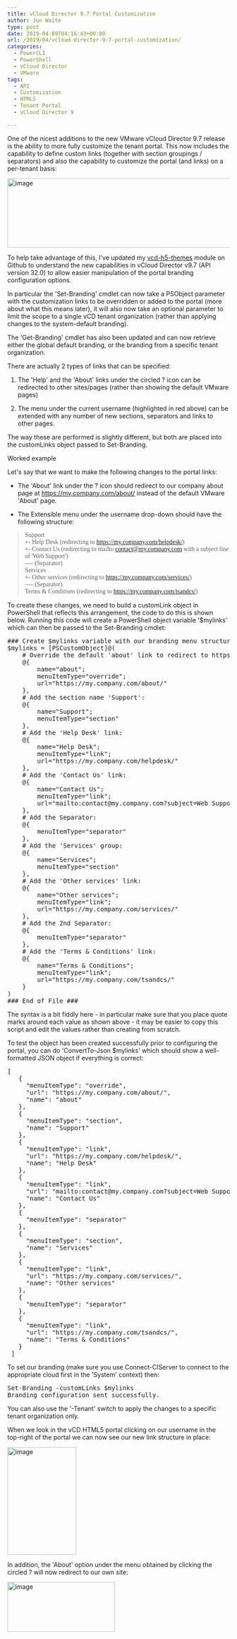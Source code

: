 ```yaml
---
title: vCloud Director 9.7 Portal Customization
author: Jon Waite
type: post
date: 2019-04-09T04:16:43+00:00
url: /2019/04/vcloud-director-9-7-portal-customization/
categories:
  - PowerCLI
  - PowerShell
  - vCloud Director
  - VMware
tags:
  - API
  - Customization
  - HTML5
  - Tenant Portal
  - vCloud Director 9

---
```

One of the nicest additions to the new VMware vCloud Director 9.7 release is the ability to more fully customize the tenant portal. This now includes the capability to define custom links (together with section groupings / separators) and also the capability to customize the portal (and links) on a per-tenant basis:

[<img loading="lazy" decoding="async" style="display: inline; background-image: none;" title="image" src="https://kiwicloud.ninja/wp-content/uploads/2019/04/image_thumb.png" alt="image" width="1076" height="157" border="0" />][1]

To help take advantage of this, I've updated my <a href="https://github.com/jondwaite/vcd-h5-themes" target="_blank" rel="noopener noreferrer">vcd-h5-themes</a> module on Github to understand the new capabilities in vCloud Director v9.7 (API version 32.0) to allow easier manipulation of the portal branding configuration options.

In particular the 'Set-Branding' cmdlet can now take a PSObject parameter with the customization links to be overridden or added to the portal (more about what this means later), it will also now take an optional parameter to limit the scope to a single vCD tenant organization (rather than applying changes to the system-default branding).

The 'Get-Branding' cmdlet has also been updated and can now retrieve either the global default branding, or the branding from a specific tenant organization.

There are actually 2 types of links that can be specified:

1) The 'Help' and the 'About' links under the circled ? icon can be redirected to other sites/pages (rather than showing the default VMware pages)

2) The menu under the current username (highlighted in red above) can be extended with any number of new sections, separators and links to other pages.

The way these are performed is slightly different, but both are placed into the customLinks object passed to Set-Branding.

Worked example

Let's say that we want to make the following changes to the portal links:

- The 'About' link under the ? icon should redirect to our company about page at https://my.company.com/about/ instead of the default VMware 'About' page.

- The Extensible menu under the username drop-down should have the following structure:

> <span style="font-family: Consolas;">Support<br /> +- Help Desk (redirecting to https://my.company.com/helpdesk/)<br /> +- Contact Us (redirecting to mailto contact@my.company.com with a subject line of 'Web Support')<br /> &#8212;- (Separator)<br /> Services<br /> +- Other services (redirecting to https://my.company.com/services/)<br /> &#8212;- (Separator)<br /> Terms & Conditions (redirecting to https://my.company.com/tsandcs/)</span>

To create these changes, we need to build a customLink object in PowerShell that reflects this arrangement, the code to do this is shown below. Running this code will create a PowerShell object variable '$mylinks' which can then be passed to the Set-Branding cmdlet:

<div id="scid:C89E2BDB-ADD3-4f7a-9810-1B7EACF446C1:88cc651d-d8e3-4759-86cf-d81870802bae" class="wlWriterEditableSmartContent" style="margin: 0px; padding: 0px; float: none; display: inline;">
  <pre class="EnlighterJSRAW" data-enlighter-language="js">### Create $mylinks variable with our branding menu structure
$mylinks = [PSCustomObject]@(
    # Override the default 'about' link to redirect to https://my.company.com/about/:
    @{
        name="about";
        menuItemType="override";
        url="https://my.company.com/about/"
    },
    # Add the section name 'Support':
    @{
        name="Support";
        menuItemType="section"
    },
    # Add the 'Help Desk' link:
    @{
        name="Help Desk";
        menuItemType="link";
        url="https://my.company.com/helpdesk/"
    },
    # Add the 'Contact Us' link:
    @{
        name="Contact Us";
        menuItemType="link";
        url="mailto:contact@my.company.com?subject=Web Support"
    },
    # Add the Separator:
    @{
        menuItemType="separator"
    },
    # Add the 'Services' group:
    @{
        name="Services";
        menuItemType="section"
    },
    # Add the 'Other services' link:
    @{
        name="Other services";
        menuItemType="link";
        url="https://my.company.com/services/"
    },
    # Add the 2nd Separator:
    @{
        menuItemType="separator"
    },
    # Add the 'Terms & Conditions' link:
    @{
        name="Terms & Conditions";
        menuItemType="link";
        url="https://my.company.com/tsandcs/"
    }
)
### End of File ###</pre>
  
  <p>
    The syntax is a bit fiddly here - in particular make sure that you place quote marks around each value as shown above - it may be easier to copy this script and edit the values rather than creating from scratch.
  </p>
</div>

To test the object has been created successfully prior to configuring the portal, you can do 'ConvertTo-Json $mylinks' which should show a well-formatted JSON object if everything is correct:

<div id="scid:C89E2BDB-ADD3-4f7a-9810-1B7EACF446C1:324c3af6-29d0-4be5-b36b-aa4ad140bfc9" class="wlWriterEditableSmartContent" style="margin: 0px; padding: 0px; float: none; display: inline;">
  <pre class="EnlighterJSRAW" data-enlighter-language="json">[
   {
     "menuItemType": "override",
     "url": "https://my.company.com/about/",
     "name": "about"
   },
   {
     "menuItemType": "section",
     "name": "Support"
   },
   {
     "menuItemType": "link",
     "url": "https://my.company.com/helpdesk/",
     "name": "Help Desk"
   },
   {
     "menuItemType": "link",
     "url": "mailto:contact@my.company.com?subject=Web Support",
     "name": "Contact Us"
   },
   {
     "menuItemType": "separator"
   },
   {
     "menuItemType": "section",
     "name": "Services"
   },
   {
     "menuItemType": "link",
     "url": "https://my.company.com/services/",
     "name": "Other services"
   },
   {
     "menuItemType": "separator"
   },
   {
     "menuItemType": "link",
     "url": "https://my.company.com/tsandcs/",
     "name": "Terms & Conditions"
   }
 ]</pre>
</div>

To set our branding (make sure you use Connect-CIServer to connect to the appropriate cloud first in the 'System' context) then:

<div id="scid:C89E2BDB-ADD3-4f7a-9810-1B7EACF446C1:aac8b9c3-082a-45ca-9810-29e4d800c286" class="wlWriterEditableSmartContent" style="margin: 0px; padding: 0px; float: none; display: inline;">
  <pre class="EnlighterJSRAW" data-enlighter-language="null">Set-Branding -customLinks $mylinks
Branding configuration sent successfully.</pre>
</div>

You can also use the '-Tenant' switch to apply the changes to a specific tenant organization only.

When we look in the vCD HTML5 portal clicking on our username in the top-right of the portal we can now see our new link structure in place:

[<img loading="lazy" decoding="async" style="margin: 0px; display: inline; background-image: none;" title="image" src="https://kiwicloud.ninja/wp-content/uploads/2019/04/image_thumb-1.png" alt="image" width="156" height="244" border="0" />][2]

In addition, the 'About' option under the menu obtained by clicking the circled ? will now redirect to our own site:

[<img loading="lazy" decoding="async" style="margin: 0px; display: inline; background-image: none;" title="image" src="https://kiwicloud.ninja/wp-content/uploads/2019/04/image_thumb-2.png" alt="image" width="244" height="113" border="0" />][3]

 [1]: https://kiwicloud.ninja/wp-content/uploads/2019/04/image.png
 [2]: https://kiwicloud.ninja/wp-content/uploads/2019/04/image-1.png
 [3]: https://kiwicloud.ninja/wp-content/uploads/2019/04/image-2.png
